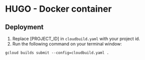 # HUGO - Docker container

## Deployment 

1. Replace [PROJECT_ID] in `cloudbuild.yaml` with your project id.
2. Run the following command on your terminal window:

```
gcloud builds submit --config=cloudbuild.yaml .
```